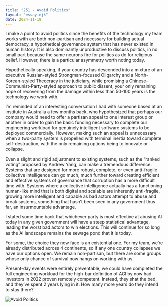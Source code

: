 ```yaml
---
title: "251 - Avoid Politics"
layout: "essay.njk"
date: 2024-11-19
---
```


I make a point to avoid politics since the benefits of the technology my team works with are both non-partisan and necessary for building actual democracy, a hypothetical governance system that has never existed in human history. It is also dominantly unproductive to discuss politics, in no small part because the same neurons fire for politics as do for religious belief. However, there is a particular asymmetry worth noting today.

Hypothetically speaking, if your country has descended into a mixture of an executive Russian-styled Strongman-focused Oligarchy and a North-Korean-styled Theocracy in the judiciary, while promising a Chinese-Communist-Party-styled approach to public dissent, your only remaining hope of recovering from the damage within less than 50-100 years is the technology we work with.

I’m reminded of an interesting conversation I had with someone based at an institute in Australia a few months back, who hypothesized that perhaps our company would need to offer a partisan appeal to one interest group or another in order to gain the basic funding necessary to complete our engineering workload for genuinely intelligent software systems to be deployed commercially. However, making such an appeal is unnecessary when a two-party system is propelled with terminal inertia toward complete self-destruction, with the only remaining options being to innovate or collapse.

Even a slight and rigid adjustment to existing systems, such as the “ranked voting” proposed by Andrew Yang, can make a tremendous difference. Systems that are designed for more robust, complete, or even anti-fragile collective intelligence can go much, much further toward creating efficient and effective systems of governance that corruption has a more difficult time with. Systems where a collective intelligence actually has a functioning human-like mind that is both digital and scalable are inherently anti-fragile, growing more intelligent and capable as bad actors attempt to abuse and break systems, something that hasn’t been seen in any government thus far, an insurmountable advantage.

I stated some time back that whichever party is most effective at abusing AI today in any given government will have a steep statistical advantage, leading the worst bad actors to win elections. This will continue for so long as the AI landscape remains the sewage pond that it is today. 

For some, the choice they now face is an existential one. For my team, we’re already distributed across 4 continents, so if any one country collapses we have our options open. We remain non-partisan, but there are some groups whose only chance of survival now hangs on working with us. 

Present-day events were entirely preventable, we could have completed the full engineering workload for the high-bar definition of AGI by now had investors in 2022 proven remotely competent. Instead, they shat the bed, and they’ve spent 2 years lying in it. How many more years do they intend to stay there?

![Avoid Politics](https://media.licdn.com/dms/image/v2/D5622AQGEt2q0KGnjfw/feedshare-shrink_800/feedshare-shrink_800/0/1731473714879?e=1736985600&v=beta&t=hrJuzEcNvWuKYoo5EMPCRW4lshy90QofMPnwvn8d-js)
